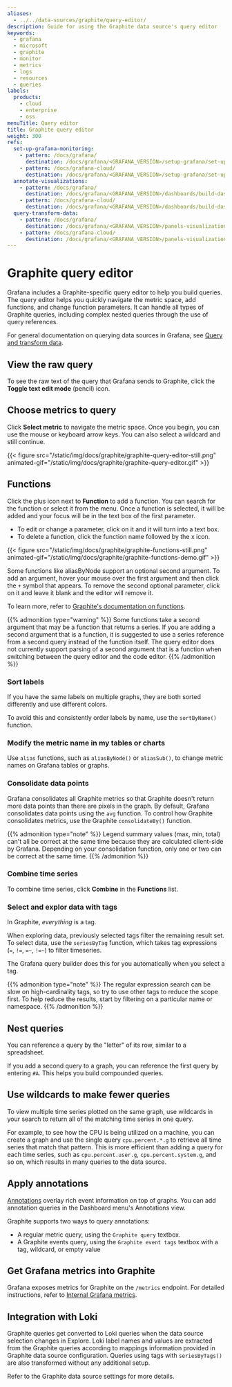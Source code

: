 ```yaml
---
aliases:
  - ../../data-sources/graphite/query-editor/
description: Guide for using the Graphite data source's query editor
keywords:
  - grafana
  - microsoft
  - graphite
  - monitor
  - metrics
  - logs
  - resources
  - queries
labels:
  products:
    - cloud
    - enterprise
    - oss
menuTitle: Query editor
title: Graphite query editor
weight: 300
refs:
  set-up-grafana-monitoring:
    - pattern: /docs/grafana/
      destination: /docs/grafana/<GRAFANA_VERSION>/setup-grafana/set-up-grafana-monitoring/
    - pattern: /docs/grafana-cloud/
      destination: /docs/grafana/<GRAFANA_VERSION>/setup-grafana/set-up-grafana-monitoring/
  annotate-visualizations:
    - pattern: /docs/grafana/
      destination: /docs/grafana/<GRAFANA_VERSION>/dashboards/build-dashboards/annotate-visualizations/
    - pattern: /docs/grafana-cloud/
      destination: /docs/grafana/<GRAFANA_VERSION>/dashboards/build-dashboards/annotate-visualizations/
  query-transform-data:
    - pattern: /docs/grafana/
      destination: /docs/grafana/<GRAFANA_VERSION>/panels-visualizations/query-transform-data/
    - pattern: /docs/grafana-cloud/
      destination: /docs/grafana/<GRAFANA_VERSION>/panels-visualizations/query-transform-data/
---
```


# Graphite query editor

Grafana includes a Graphite-specific query editor to help you build queries.
The query editor helps you quickly navigate the metric space, add functions, and change function parameters.
It can handle all types of Graphite queries, including complex nested queries through the use of query references.

For general documentation on querying data sources in Grafana, see [Query and transform data](ref:query-transform-data).

## View the raw query

To see the raw text of the query that Grafana sends to Graphite, click the **Toggle text edit mode** (pencil) icon.

## Choose metrics to query

Click **Select metric** to navigate the metric space.
Once you begin, you can use the mouse or keyboard arrow keys.
You can also select a wildcard and still continue.

{{< figure src="/static/img/docs/graphite/graphite-query-editor-still.png" animated-gif="/static/img/docs/graphite/graphite-query-editor.gif" >}}

## Functions

Click the plus icon next to **Function** to add a function. You can search for the function or select it from the menu. Once
a function is selected, it will be added and your focus will be in the text box of the first parameter.

- To edit or change a parameter, click on it and it will turn into a text box.
- To delete a function, click the function name followed by the x icon.

{{< figure src="/static/img/docs/graphite/graphite-functions-still.png" animated-gif="/static/img/docs/graphite/graphite-functions-demo.gif" >}}

Some functions like aliasByNode support an optional second argument. To add an argument, hover your mouse over the first argument and then click the `+` symbol that appears. To remove the second optional parameter, click on it and leave it blank and the editor will remove it.

To learn more, refer to [Graphite's documentation on functions](https://graphite.readthedocs.io/en/latest/functions.html).

{{% admonition type="warning" %}}
Some functions take a second argument that may be a function that returns a series. If you are adding a second argument that is a function, it is suggested to use a series reference from a second query instead of the function itself. The query editor does not currently support parsing of a second argument that is a function when switching between the query editor and the code editor.
{{% /admonition %}}

### Sort labels

If you have the same labels on multiple graphs, they are both sorted differently and use different colors.

To avoid this and consistently order labels by name, use the `sortByName()` function.

### Modify the metric name in my tables or charts

Use `alias` functions, such as `aliasByNode()` or `aliasSub()`, to change metric names on Grafana tables or graphs.

### Consolidate data points

Grafana consolidates all Graphite metrics so that Graphite doesn't return more data points than there are pixels in the graph.
By default, Grafana consolidates data points using the `avg` function.
To control how Graphite consolidates metrics, use the Graphite `consolidateBy()` function.

{{% admonition type="note" %}}
Legend summary values (max, min, total) can't all be correct at the same time because they are calculated client-side by Grafana.
Depending on your consolidation function, only one or two can be correct at the same time.
{{% /admonition %}}

### Combine time series

To combine time series, click **Combine** in the **Functions** list.

### Select and explor data with tags

In Graphite, _everything_ is a tag.

When exploring data, previously selected tags filter the remaining result set.
To select data, use the `seriesByTag` function, which takes tag expressions (`=`, `!=`, `=~`, `!=~`) to filter timeseries.

The Grafana query builder does this for you automatically when you select a tag.

{{% admonition type="note" %}}
The regular expression search can be slow on high-cardinality tags, so try to use other tags to reduce the scope first.
To help reduce the results, start by filtering on a particular name or namespace.
{{% /admonition %}}

## Nest queries

You can reference a query by the "letter" of its row, similar to a spreadsheet.

If you add a second query to a graph, you can reference the first query by entering `#A`.
This helps you build compounded queries.

## Use wildcards to make fewer queries

To view multiple time series plotted on the same graph, use wildcards in your search to return all of the matching time series in one query.

For example, to see how the CPU is being utilized on a machine, you can create a graph and use the single query `cpu.percent.*.g` to retrieve all time series that match that pattern.
This is more efficient than adding a query for each time series, such as `cpu.percent.user.g`, `cpu.percent.system.g`, and so on, which results in many queries to the data source.

## Apply annotations

[Annotations](ref:annotate-visualizations) overlay rich event information on top of graphs.
You can add annotation queries in the Dashboard menu's Annotations view.

Graphite supports two ways to query annotations:

- A regular metric query, using the `Graphite query` textbox.
- A Graphite events query, using the `Graphite event tags` textbox with a tag, wildcard, or empty value

## Get Grafana metrics into Graphite

Grafana exposes metrics for Graphite on the `/metrics` endpoint.
For detailed instructions, refer to [Internal Grafana metrics](ref:set-up-grafana-monitoring).

## Integration with Loki

Graphite queries get converted to Loki queries when the data source selection changes in Explore. Loki label names and values are extracted from the Graphite queries according to mappings information provided in Graphite data source configuration. Queries using tags with `seriesByTags()` are also transformed without any additional setup.

Refer to the Graphite data source settings for more details.


